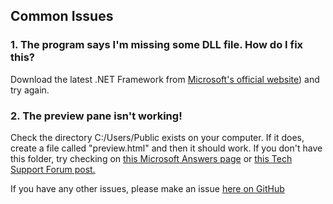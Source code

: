 ## Common Issues

### 1. The program says I'm missing some DLL file. How do I fix this?
Download the latest .NET Framework from [Microsoft's official website](https://dotnet.microsoft.com/en-us/download/dotnet-framework/thank-you/net48-web-installer)) and try again.

### 2. The preview pane isn't working!
Check the directory C:/Users/Public exists on your computer. If it does, create a file called "preview.html" and then it should work. If you don't have this folder, try checking on [this Microsoft Answers page](https://answers.microsoft.com/en-us/windows/forum/all/cuserspublic-disappeared/a93388e5-1fa2-4b4a-8848-496d840b4ff8)  or [this Tech Support Forum post.](https://www.techsupportforum.com/threads/solved-cant-find-c-users-public-folders.689658/)

If you have any other issues, please make an issue [here on GitHub](https://github.com/XTSoftware/HTMLEditX/issues)

